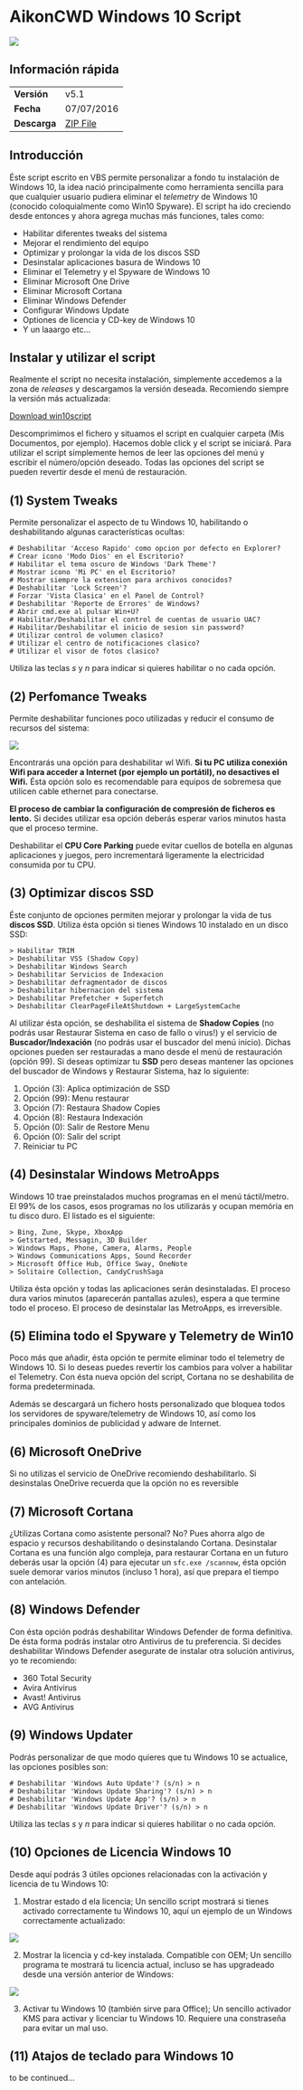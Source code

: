 # AikonCWD Windows 10 Script

![](http://i.imgur.com/WUAw09U.png)

## Información rápida
|||
|---|---|
|**Versión**|v5.1|
|**Fecha**|07/07/2016|
|**Descarga**|[ZIP File](www.google.es)|

## Introducción

Éste script escrito en VBS permite personalizar a fondo tu instalación de Windows 10, la idea nació principalmente como herramienta sencilla para que cualquier usuario pudiera eliminar el *telemetry* de Windows 10 (conocido coloquialmente como Win10 Spyware). El script ha ido creciendo desde entonces y ahora agrega muchas más funciones, tales como:

- Habilitar diferentes tweaks del sistema
- Mejorar el rendimiento del equipo
- Optimizar y prolongar la vida de los discos SSD
- Desinstalar aplicaciones basura de Windows 10
- Eliminar el Telemetry y el Spyware de Windows 10
- Eliminar Microsoft One Drive
- Eliminar Microsoft Cortana
- Eliminar Windows Defender
- Configurar Windows Update
- Optiones de licencia y CD-key de Windows 10
- Y un laaargo etc...

## Instalar y utilizar el script

Realmente el script no necesita instalación, simplemente accedemos a la zona de *releases* y descargamos la versión deseada. Recomiendo siempre la versión más actualizada:

[Download win10script](https://github.com/aikoncwd/win10script/tree/master/releases)

Descomprimimos el fichero y situamos el script en cualquier carpeta (Mis Documentos, por ejemplo). Hacemos doble click y el script se iniciará. Para utilizar el script simplemente hemos de leer las opciones del menú y escribir el número/opción deseado. Todas las opciones del script se pueden revertir desde el menú de restauración.

## (1) System Tweaks

Permite personalizar el aspecto de tu Windows 10, habilitando o deshabilitando algunas características ocultas:

    # Deshabilitar 'Acceso Rapido' como opcion por defecto en Explorer?
    # Crear icono 'Modo Dios' en el Escritorio?
    # Habilitar el tema oscuro de Windows 'Dark Theme'?
    # Mostrar icono 'Mi PC' en el Escritorio?
    # Mostrar siempre la extension para archivos conocidos?
    # Deshabilitar 'Lock Screen'?
    # Forzar 'Vista Clasica' en el Panel de Control?
    # Deshabilitar 'Reporte de Errores' de Windows?
    # Abrir cmd.exe al pulsar Win+U?
    # Habilitar/Deshabilitar el control de cuentas de usuario UAC?
    # Habilitar/Deshabilitar el inicio de sesion sin password?
    # Utilizar control de volumen clasico?
    # Utilizar el centro de notificaciones clasico?
    # Utilizar el visor de fotos clasico?

Utiliza las teclas *s* y *n* para indicar si quieres habilitar o no cada opción.

## (2) Perfomance Tweaks

Permite deshabilitar funciones poco utilizadas y reducir el consumo de recursos del sistema:

![](http://i.imgur.com/eQvUyHp.png)

Encontrarás una opción para deshabilitar wl Wifi. **Si tu PC utiliza conexión Wifi para acceder a Internet (por ejemplo un portátil), no desactives el Wifi.** Ésta opción solo es recomendable para equipos de sobremesa que utilicen cable ethernet para conectarse.

**El proceso de cambiar la configuración de compresión de ficheros es lento.** Si decides utilizar esa opción deberás esperar varios minutos hasta que el proceso termine.

Deshabilitar el **CPU Core Parking** puede evitar cuellos de botella en algunas aplicaciones y juegos, pero incrementará ligeramente la electricidad consumida por tu CPU.

## (3) Optimizar discos SSD

Éste conjunto de opciones permiten mejorar y prolongar la vida de tus **discos SSD**. Utiliza ésta opción si tienes Windows 10 instalado en un disco SSD:

    > Habilitar TRIM
    > Deshabilitar VSS (Shadow Copy)
    > Deshabilitar Windows Search
    > Deshabilitar Servicios de Indexacion
    > Deshabilitar defragmentador de discos
    > Deshabilitar hibernacion del sistema 
    > Deshabilitar Prefetcher + Superfetch
    > Deshabilitar ClearPageFileAtShutdown + LargeSystemCache

Al utilizar ésta opción, se deshabilita el sistema de **Shadow Copies** (no podrás usar Restaurar Sistema en caso de fallo o virus!) y el servicio de **Buscador/Indexación** (no podrás usar el buscador del menú inicio). Dichas opciones pueden ser restauradas a mano desde el menú de restauración (opción 99). Si deseas optimizar tu **SSD** pero deseas mantener las opciones del buscador de Windows y Restaurar Sistema, haz lo siguiente:

1. Opción (3): Aplica optimización de SSD
2. Opción (99): Menu restaurar
3. Opción (7): Restaura Shadow Copies
4. Opción (8): Restaura Indexación
5. Opción (0): Salir de Restore Menu
6. Opción (0): Salir del script
7. Reiniciar tu PC

## (4) Desinstalar Windows MetroApps

Windows 10 trae preinstalados muchos programas en el menú táctil/metro. El 99% de los casos, esos programas no los utilizarás y ocupan memória en tu disco duro. El listado es el siguiente:

    > Bing, Zune, Skype, XboxApp
    > Getstarted, Messagin, 3D Builder
    > Windows Maps, Phone, Camera, Alarms, People
    > Windows Communications Apps, Sound Recorder
    > Microsoft Office Hub, Office Sway, OneNote
    > Solitaire Collection, CandyCrushSaga

Utiliza ésta opción y todas las aplicaciones serán desinstaladas. El proceso dura varios minutos (aparecerán pantallas azules), espera a que termine todo el proceso. El proceso de desinstalar las MetroApps, es irreversible.

## (5) Elimina todo el Spyware y Telemetry de Win10

Poco más que añadir, ésta opción te permite eliminar todo el telemetry de Windows 10. Si lo deseas puedes revertir los cambios para volver a habilitar el Telemetry. Con ésta nueva opción del script, Cortana no se deshabilita de forma predeterminada.

Además se descargará un fichero hosts personalizado que bloquea todos los servidores de spyware/telemetry de Windows 10, así como los principales dominios de publicidad y adware de Internet.

## (6) Microsoft OneDrive

Si no utilizas el servicio de OneDrive recomiendo deshabilitarlo. Si desinstalas OneDrive recuerda que la opción no es reversible

## (7) Microsoft Cortana

¿Utilizas Cortana como asistente personal? No? Pues ahorra algo de espacio y recursos deshabilitando o desinstalando Cortana. Desinstalar Cortana es una función algo compleja, para restaurar Cortana en un futuro deberás usar la opción (4) para ejecutar un `sfc.exe /scannow`, ésta opción suele demorar varios minutos (incluso 1 hora), así que prepara el tiempo con antelación.

## (8) Windows Defender

Con ésta opción podrás deshabilitar Windows Defender de forma definitiva. De ésta forma podrás instalar otro Antivirus de tu preferencia. Si decides deshabilitar Windows Defender asegurate de instalar otra solución antivirus, yo te recomiendo:

- 360 Total Security
- Avira Antivirus
- Avast! Antivirus
- AVG Antivirus

## (9) Windows Updater

Podrás personalizar de que modo quieres que tu Windows 10 se actualice, las opciones posibles son:

    # Deshabilitar 'Windows Auto Update'? (s/n) > n
    # Deshabilitar 'Windows Update Sharing'? (s/n) > n
    # Deshabilitar 'Windows Update App'? (s/n) > n
    # Deshabilitar 'Windows Update Driver'? (s/n) > n

Utiliza las teclas *s* y *n* para indicar si quieres habilitar o no cada opción.

## (10) Opciones de Licencia Windows 10

Desde aquí podrás 3 útiles opciones relacionadas con la activación y licencia de tu Windows 10:

1. Mostrar estado d ela licencia; Un sencillo script mostrará si tienes activado correctamente tu Windows 10, aquí un ejemplo de un Windows correctamente actualizado:

![](http://i.imgur.com/jflOhlW.png)

2. Mostrar la licencia y cd-key instalada. Compatible con OEM; Un sencillo programa te mostrará tu licencia actual, incluso se has upgradeado desde una versión anterior de Windows:

![](http://i.imgur.com/7G3scY3.png)

3. Activar tu Windows 10 (también sirve para Office); Un sencillo activador KMS para activar y licenciar tu Windows 10. Requiere una constraseña para evitar un mal uso.

## (11) Atajos de teclado para Windows 10

to be continued...